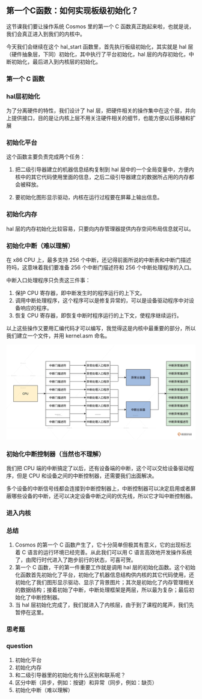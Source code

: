 ## 第一个C函数：如何实现板级初始化？

这节课我们要让操作系统 Cosmos 里的第一个 C 函数真正跑起来啦，也就是说，我们会真正进入到我们的内核中。

今天我们会继续在这个 hal_start 函数里，首先执行板级初始化，其实就是 hal 层（硬件抽象层，下同）初始化，其中执行了平台初始化，hal 层的内存初始化，中断初始化，最后进入到内核层的初始化。

### 第一个 C 函数
### hal层初始化


为了分离硬件的特性，我们设计了 hal 层，把硬件相关的操作集中在这个层，并向上提供接口，目的是让内核上层不用关注硬件相关的细节，也能方便以后移植和扩展

### 初始化平台

这个函数主要负责完成两个任务：

1. 把二级引导器建立的机器信息结构复制到 hal 层中的一个全局变量中，方便内核中的其它代码使用里面的信息，之后二级引导器建立的数据所占用的内存都会被释放。

2. 要初始化图形显示驱动，内核在运行过程要在屏幕上输出信息。

### 初始化内存

hal 层的内存初始化比较容易，只要向内存管理器提供内存空间布局信息就可以。

### 初始化中断（难以理解）

在 x86 CPU 上，最多支持 256 个中断，还记得前面所说的中断表和中断门描述符吗，这意味着我们要准备 256 个中断门描述符和 256 个中断处理程序的入口。

中断入口处理程序只负责这三件事：

1. 保护 CPU 寄存器，即中断发生时的程序运行的上下文。
2. 调用中断处理程序，这个程序可以是修复异常的，可以是设备驱动程序中对设备响应的程序。
3. 恢复 CPU 寄存器，即恢复中断时程序运行的上下文，使程序继续运行。

以上这些操作又要用汇编代码才可以编写，我觉得这是内核中最重要的部分，所以我们建立一个文件，并用 kernel.asm 命名。

![中断框架设计图](./13_01.png)

### 初始化中断控制器（当然也不理解）

我们把 CPU 端的中断搞定了以后，还有设备端的中断，这个可以交给设备驱动程序，但是 CPU 和设备之间的中断控制器，还需要我们出面解决。

多个设备的中断信号线都会连接到中断控制器上，中断控制器可以决定启用或者屏蔽哪些设备的中断，还可以决定设备中断之间的优先线，所以它才叫中断控制器。

### 进入内核

### 总结

1. Cosmos 的第一个 C 函数产生了，它十分简单但极其有意义，它的出现标志着 C 语言的运行环境已经完善。从此我们可以用 C 语言高效地开发操作系统了，由爬行时代进入了跑步前行的状态，可喜可贺。
2. 第一个 C 函数，干的第一件重要工作就是调用 hal 层的初始化函数。这个初始化函数首先初始化了平台，初始化了机器信息结构供内核的其它代码使用，还初始化了我们图形显示驱动、显示了背景图片；其次是初始化了内存管理相关的数据结构；接着初始了中断，中断处理框架是两层，所以最为复杂；最后初始化了中断控制器。
3. 当 hal 层初始化完成了，我们就进入了内核层，由于到了课程的尾声，我们先暂停在这里。

### 思考题

### question

1. 初始化平台
2. 初始化内存
3. 和二级引导器里的初始化有什么区别和联系呢？
4. 区分中断（异步，例如：按键）和异常（同步，例如：缺页）
5. 初始化中断（难以理解）
